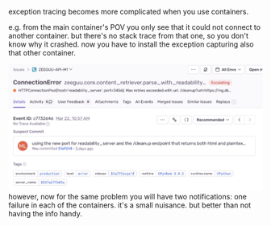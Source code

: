 
exception tracing becomes more complicated when you use containers. 

e.g. from the main container's POV you only see that it could not connect to another container. but there's no stack trace from that one, so you don't know why it crashed. now you have to install the exception capturing also that other container. 

![](../docs/assets/Pasted%20image%2020240325115714.png)
however, now for the same problem you will have two notifications: one failure in each of the containers. it's a small nuisance. but better than not having the info handy.

